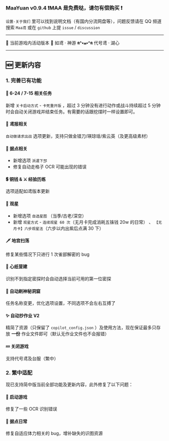 ### **MaaYuan v0.9.4 ❗MAA 是免费哒，请勿有偿购买 ❗**

`设置-关于我们` 里可以找到说明文档（有国内分流网盘等），问题反馈请在 QQ 频道搜索 `Maa鸢` 或在 `github` 上提 `issue` / `discussion`

---

🐾 当前游戏内活动版本 🐾 如鸢 · 神游 **ฅ^•ﻌ•^ฅ** 代号鸢 · 湖心

---

## 🆕 更新内容

### 1. **完善已有功能**

#### 🔄 **6-24 / 7-15 相关任务**

新增 `关卡启动方式` - `卡死重开版` ，超过 3 分钟没有进行动作或战斗持续超过 5 分钟时会自动关闭游戏并结束任务。有需要的话跟挖煤时一样设置即可。

#### 📜 **鸢报相关**

`自动做请求出战` 选项更新，支持只做金错刀/瑛琼瑶/紫云英（及更高级素材）

#### 🏯 **据点相关**

- 新增选项 `派遣下邳`
- 修复自动走格子 OCR 可能出现的错误

#### **💲 铜钱 & ⚔️ 经验历练**

选项适配如鸢版本更新

#### 🔮 **观星**

- 新增选项 `自选星图` （当季/古老/深空）
- 新增 `观星方式` - `连续观星 60 次`（无月卡完成消耗五铢钱 20w 的日常） 、 `【无月卡】六步观星法`（六步以内出紫后点满 30 下）

#### 🗡 **地宫扫荡**

修复某些情况下只进行 1 次雀部解密的 bug

#### 🔨 **心纸营建**

识别不到指定密探时会自动选择当前可用的第一位密探

#### 🔄 **自动刷神秘洞窟**

任务名称变更，优化选项设置，不同选项不会左右互搏了

#### ✨ **自动抄作业 V2**

精简了资源（只保留了 `copilot_config.json` ）及使用方法，现在保证最多只存放 **一份** 作业文件即可（默认无作业文件也不会报错）

#### 💤 **关闭游戏**

支持代号鸢及台服（繁中）

### 2. **繁中适配**

现已支持简中版当前全部功能及更新内容，此外修复了以下问题：

#### 🚀 **启动游戏**

修复了一些 OCR 识别错误

#### 🏯 **据点日常**

修复自适应体力相关的 bug，增补缺失的识图资源
